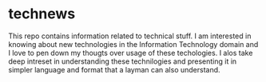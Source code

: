 # technews
This repo contains information related to technical stuff. I am interested in knowing about new technologies in the Information Technology domain and I love to pen down my thougts over usage of these techologies. I alos take deep intreset in understanding these technilogies and presenting it in simpler language and format that a layman can also understand.
